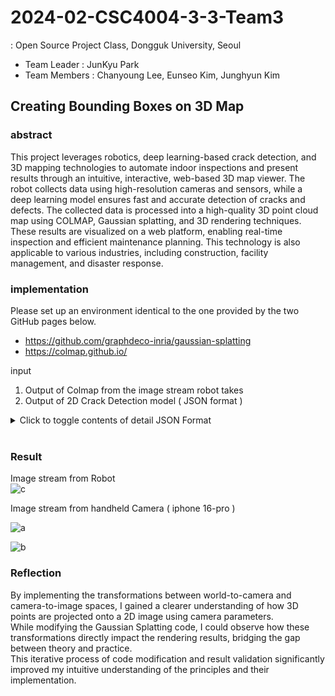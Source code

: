 # 2024-02-CSC4004-3-3-Team3
: Open Source Project Class, Dongguk University, Seoul
- Team Leader : JunKyu Park
- Team Members : Chanyoung Lee, Eunseo Kim, Junghyun Kim

## Creating Bounding Boxes on 3D Map

### abstract
This project leverages robotics, deep learning-based crack detection, and 3D mapping technologies to automate indoor inspections and present results through an intuitive, interactive, web-based 3D map viewer. The robot collects data using high-resolution cameras and sensors, while a deep learning model ensures fast and accurate detection of cracks and defects. The collected data is processed into a high-quality 3D point cloud map using COLMAP, Gaussian splatting, and 3D rendering techniques. These results are visualized on a web platform, enabling real-time inspection and efficient maintenance planning. This technology is also applicable to various industries, including construction, facility management, and disaster response.

### implementation
Please set up an environment identical to the one provided by the two GitHub pages below.
- <https://github.com/graphdeco-inria/gaussian-splatting>
- <https://colmap.github.io/>



input 
1. Output of Colmap from the image stream robot takes
2. Output of 2D Crack Detection model ( JSON format )

<details>
<summary>Click to toggle contents of detail JSON Format</summary>

```
{
  "0.85": [
    {
      "filled_coordinates": [
        [331, 434],
        [331, 435],
        [331, 436],
        [331, 437],
        [331, 438],
        [331, 439],
        [331, 440],
        [331, 441],
        [331, 442]
      ]
    }
  ]
}
```
</details>

</br>

### Result
Image stream from Robot</br>
![c](https://github.com/user-attachments/assets/c4656cc0-2e3e-4f73-ac0d-129ed3e1d907)

Image stream from handheld Camera ( iphone 16-pro )

![a](https://github.com/user-attachments/assets/2e298659-1943-4c00-af92-a8b5be8fe609)


![b](https://github.com/user-attachments/assets/a34dc340-e64a-4814-a96c-bdc89cc433ec)


### Reflection
By implementing the transformations between world-to-camera and camera-to-image spaces, I gained a clearer understanding of how 3D points are projected onto a 2D image using camera parameters. </br>
While modifying the Gaussian Splatting code, I could observe how these transformations directly impact the rendering results, bridging the gap between theory and practice. </br>
This iterative process of code modification and result validation significantly improved my intuitive understanding of the principles and their implementation.
